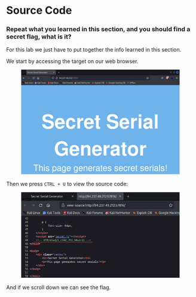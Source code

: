 # Source Code

### Repeat what you learned in this section, and you should find a secret flag, what is it?

For this lab we just have to put together the info learned in this section.

We start by accessing the target on our web browser.

<figure><img src="../../../.gitbook/assets/image (18) (1) (1).png" alt=""><figcaption></figcaption></figure>

Then we press `CTRL + U` to view the source code:

<figure><img src="../../../.gitbook/assets/image (19) (1) (1).png" alt=""><figcaption></figcaption></figure>

And if we scroll down we can see the flag.
